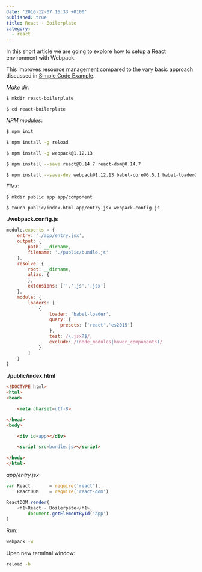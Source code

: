 ```yaml
---
date: '2016-12-07 16:33 +0100'
published: true
title: React - Boilerplate
category:
  - react
---
```

In this short article we are going to explore how to setup a React environment with Webpack.

This improves resource management compared to the vary basic approach discussed in [Simple Code Example](http://develdoe.com/2016/react-simple-code-example/).


*Make dir*:  

```bash
$ mkdir react-boilerplate
```

```
$ cd react-boilerplate
```

*NPM modules*:

```bash
$ npm init
```

```bash
$ npm install -g reload
```

```bash
$ npm install -g webpack@1.12.13
```

```bash
$ npm install --save react@0.14.7 react-dom@0.14.7
```

```bash
$ npm install --save-dev webpack@1.12.13 babel-core@6.5.1 babel-loader@6.2.2 babel-preset-es2015@6.5.0 babel-preset-react@6.5.0 babel-preset-stage-0
```



*Files*:

```
$ mkdir public app app/component
```

```
$ touch public/index.html app/entry.jsx webpack.config.js
```
**./webpack.config.js**

```js
module.exports = {
    entry: './app/entry.jsx',
    output: {
        path: __dirname,
        filename: './public/bundle.js'
    },
    resolve: {
        root: __dirname,
        alias: {
        },
        extensions: ['','.js','.jsx']
    },
    module: {
        loaders: [
            {
                loader: 'babel-loader',
                query: {
                    presets: ['react','es2015']
                },
                test: /\.jsx?$/,
                exclude: /(node_modules|bower_components)/
            }
        ]
    }
}

```

**./public/index.html** 

```html
<!DOCTYPE html>
<html>
<head>

    <meta charset=utf-8>

</head>
<body>

    <div id=app></div>

    <script src=bundle.js></script>

</body>
</html>

```

*app/entry.jsx*

```js
var React       = require('react'),
    ReactDOM    = require('react-dom')

ReactDOM.render(
    <h1>React - Boilerpate</h1>,
        document.getElementById('app')
)

```

Run: 

```bash
webpack -w
```

Upen new terminal window:

```bash
reload -b
```